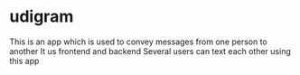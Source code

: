 # udigram
This  is an  app  which  is  used  to  convey  messages  from one person  to  another 
It   us  frontend  and  backend
Several  users  can  text  each  other  using this app

